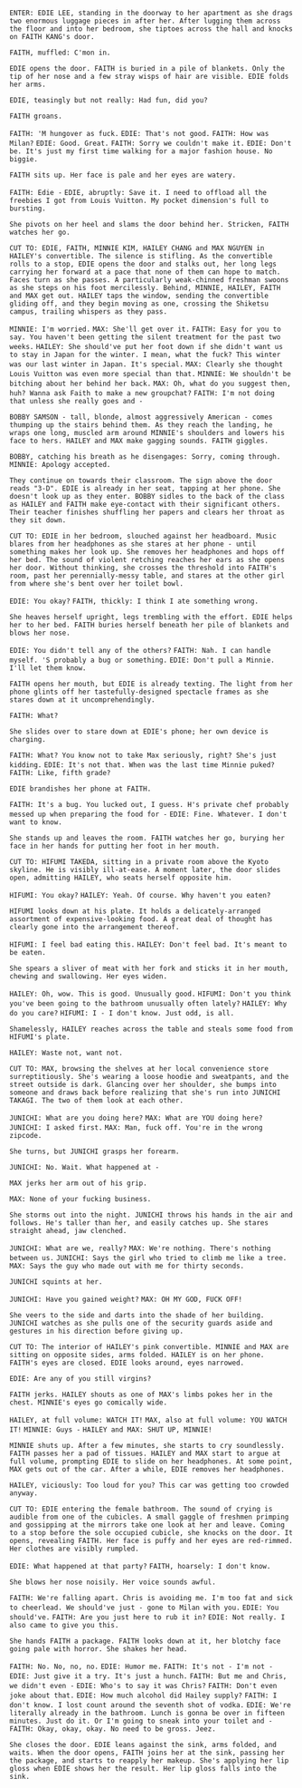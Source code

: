``ENTER: EDIE LEE, standing in the doorway to her apartment as she drags two enormous luggage pieces in after her. After lugging them across the floor and into her bedroom, she tiptoes across the hall and knocks on FAITH KANG's door.``

``FAITH, muffled: C'mon in.``

``EDIE opens the door. FAITH is buried in a pile of blankets. Only the tip of her nose and a few stray wisps of hair are visible. EDIE folds her arms.``

``EDIE, teasingly but not really: Had fun, did you?``

``FAITH groans.``

``FAITH: 'M hungover as fuck.``
``EDIE: That's not good.``
``FAITH: How was Milan?``
``EDIE: Good. Great.``
``FAITH: Sorry we couldn't make it.``
``EDIE: Don't be. It's just my first time walking for a major fashion house. No biggie.``

``FAITH sits up. Her face is pale and her eyes are watery.``

``FAITH: Edie -``
``EDIE, abruptly: Save it. I need to offload all the freebies I got from Louis Vuitton. My pocket dimension's full to bursting.``

``She pivots on her heel and slams the door behind her. Stricken, FAITH watches her go.``

``CUT TO: EDIE, FAITH, MINNIE KIM, HAILEY CHANG and MAX NGUYEN in HAILEY's convertible. The silence is stifling. As the convertible rolls to a stop, EDIE opens the door and stalks out, her long legs carrying her forward at a pace that none of them can hope to match. Faces turn as she passes. A particularly weak-chinned freshman swoons as she steps on his foot mercilessly. Behind, MINNIE, HAILEY, FAITH and MAX get out. HAILEY taps the window, sending the convertible gliding off, and they begin moving as one, crossing the Shiketsu campus, trailing whispers as they pass.``

``MINNIE: I'm worried.``
``MAX: She'll get over it.``
``FAITH: Easy for you to say. You haven't been getting the silent treatment for the past two weeks.``
``HAILEY: She should've put her foot down if she didn't want us to stay in Japan for the winter. I mean, what the fuck? This winter was our last winter in Japan. It's special.``
``MAX: Clearly she thought Louis Vuitton was even more special than that.``
``MINNIE: We shouldn't be bitching about her behind her back.``
``MAX: Oh, what do you suggest then, huh? Wanna ask Faith to make a new groupchat?``
``FAITH: I'm not doing that unless she really goes and -``

``BOBBY SAMSON - tall, blonde, almost aggressively American - comes thumping up the stairs behind them. As they reach the landing, he wraps one long, muscled arm around MINNIE's shoulders and lowers his face to hers. HAILEY and MAX make gagging sounds. FAITH giggles.``

``BOBBY, catching his breath as he disengages: Sorry, coming through.``
``MINNIE: Apology accepted.``

``They continue on towards their classroom. The sign above the door reads "3-D". EDIE is already in her seat, tapping at her phone. She doesn't look up as they enter. BOBBY sidles to the back of the class as HAILEY and FAITH make eye-contact with their significant others. Their teacher finishes shuffling her papers and clears her throat as they sit down.``

``CUT TO: EDIE in her bedroom, slouched against her headboard. Music blares from her headphones as she stares at her phone - until something makes her look up. She removes her headphones and hops off her bed. The sound of violent retching reaches her ears as she opens her door. Without thinking, she crosses the threshold into FAITH's room, past her perennially-messy table, and stares at the other girl from where she's bent over her toilet bowl.``

``EDIE: You okay?``
``FAITH, thickly: I think I ate something wrong.``

``She heaves herself upright, legs trembling with the effort. EDIE helps her to her bed. FAITH buries herself beneath her pile of blankets and blows her nose.``

``EDIE: You didn't tell any of the others?``
``FAITH: Nah. I can handle myself. 'S probably a bug or something.``
``EDIE: Don't pull a Minnie. I'll let them know.``

``FAITH opens her mouth, but EDIE is already texting. The light from her phone glints off her tastefully-designed spectacle frames as she stares down at it uncomprehendingly.``

``FAITH: What?``

``She slides over to stare down at EDIE's phone; her own device is charging.``

``FAITH: What? You know not to take Max seriously, right? She's just kidding.``
``EDIE: It's not that. When was the last time Minnie puked?``
``FAITH: Like, fifth grade?``

``EDIE brandishes her phone at FAITH.``

``FAITH: It's a bug. You lucked out, I guess. H's private chef probably messed up when preparing the food for -``
``EDIE: Fine. Whatever. I don't want to know.``

``She stands up and leaves the room. FAITH watches her go, burying her face in her hands for putting her foot in her mouth.``

``CUT TO: HIFUMI TAKEDA, sitting in a private room above the Kyoto skyline. He is visibly ill-at-ease. A moment later, the door slides open, admitting HAILEY, who seats herself opposite him.``

``HIFUMI: You okay?``
``HAILEY: Yeah. Of course. Why haven't you eaten?``

``HIFUMI looks down at his plate. It holds a delicately-arranged assortment of expensive-looking food. A great deal of thought has clearly gone into the arrangement thereof.``

``HIFUMI: I feel bad eating this.``
``HAILEY: Don't feel bad. It's meant to be eaten.``

``She spears a sliver of meat with her fork and sticks it in her mouth, chewing and swallowing. Her eyes widen.``

``HAILEY: Oh, wow. This is good. Unusually good.``
``HIFUMI: Don't you think you've been going to the bathroom unusually often lately?``
``HAILEY: Why do you care?``
``HIFUMI: I - I don't know. Just odd, is all.``

``Shamelessly, HAILEY reaches across the table and steals some food from HIFUMI's plate.``

``HAILEY: Waste not, want not.``

``CUT TO: MAX, browsing the shelves at her local convenience store surreptitiously. She's wearing a loose hoodie and sweatpants, and the street outside is dark. Glancing over her shoulder, she bumps into someone and draws back before realizing that she's run into JUNICHI TAKAGI. The two of them look at each other.``

``JUNICHI: What are you doing here?``
``MAX: What are YOU doing here?``
``JUNICHI: I asked first.``
``MAX: Man, fuck off. You're in the wrong zipcode.``

``She turns, but JUNICHI grasps her forearm.``

``JUNICHI: No. Wait. What happened at -``

``MAX jerks her arm out of his grip.``

``MAX: None of your fucking business.``

``She storms out into the night. JUNICHI throws his hands in the air and follows. He's taller than her, and easily catches up. She stares straight ahead, jaw clenched.``

``JUNICHI: What are we, really?``
``MAX: We're nothing. There's nothing between us.``
``JUNICHI: Says the girl who tried to climb me like a tree.``
``MAX: Says the guy who made out with me for thirty seconds.``

``JUNICHI squints at her.``

``JUNICHI: Have you gained weight?``
``MAX: OH MY GOD, FUCK OFF!``

``She veers to the side and darts into the shade of her building. JUNICHI watches as she pulls one of the security guards aside and gestures in his direction before giving up.``

``CUT TO: The interior of HAILEY's pink convertible. MINNIE and MAX are sitting on opposite sides, arms folded. HAILEY is on her phone. FAITH's eyes are closed. EDIE looks around, eyes narrowed.``

``EDIE: Are any of you still virgins?``

``FAITH jerks. HAILEY shouts as one of MAX's limbs pokes her in the chest. MINNIE's eyes go comically wide.``

``HAILEY, at full volume: WATCH IT!``
``MAX, also at full volume: YOU WATCH IT!``
``MINNIE: Guys -``
``HAILEY and MAX: SHUT UP, MINNIE!``

``MINNIE shuts up. After a few minutes, she starts to cry soundlessly. FAITH passes her a pad of tissues. HAILEY and MAX start to argue at full volume, prompting EDIE to slide on her headphones. At some point, MAX gets out of the car. After a while, EDIE removes her headphones.``

``HAILEY, viciously: Too loud for you? This car was getting too crowded anyway.``

``CUT TO: EDIE entering the female bathroom. The sound of crying is audible from one of the cubicles. A small gaggle of freshmen primping and gossipping at the mirrors take one look at her and leave. Coming to a stop before the sole occupied cubicle, she knocks on the door. It opens, revealing FAITH. Her face is puffy and her eyes are red-rimmed. Her clothes are visibly rumpled.``

``EDIE: What happened at that party?``
``FAITH, hoarsely: I don't know.``

``She blows her nose noisily. Her voice sounds awful.``

``FAITH: We're falling apart. Chris is avoiding me. I'm too fat and sick to cheerlead. We should've just - gone to Milan with you.``
``EDIE: You should've.``
``FAITH: Are you just here to rub it in?``
``EDIE: Not really. I also came to give you this.``

``She hands FAITH a package. FAITH looks down at it, her blotchy face going pale with horror. She shakes her head.``

``FAITH: No. No, no, no.``
``EDIE: Humor me.``
``FAITH: It's not - I'm not -``
``EDIE: Just give it a try. It's just a hunch.``
``FAITH: But me and Chris, we didn't even -``
``EDIE: Who's to say it was Chris?``
``FAITH: Don't even joke about that.``
``EDIE: How much alcohol did Hailey supply?``
``FAITH: I don't know. I lost count around the seventh shot of vodka.``
``EDIE: We're literally already in the bathroom. Lunch is gonna be over in fifteen minutes. Just do it. Or I'm going to sneak into your toilet and -``
``FAITH: Okay, okay, okay. No need to be gross. Jeez.``

``She closes the door. EDIE leans against the sink, arms folded, and waits. When the door opens, FAITH joins her at the sink, passing her the package, and starts to reapply her makeup. She's applying her lip gloss when EDIE shows her the result. Her lip gloss falls into the sink.``